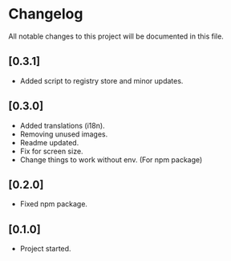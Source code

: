 # Changelog

All notable changes to this project will be documented in this file.

## [0.3.1]

- Added script to registry store and minor updates.

## [0.3.0]

- Added translations (i18n).
- Removing unused images.
- Readme updated.
- Fix for screen size.
- Change things to work without env. (For npm package)

## [0.2.0]

- Fixed npm package.

## [0.1.0]

- Project started.
